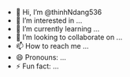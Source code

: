 - 👋 Hi, I’m @thinhNdang536
- 👀 I’m interested in ...
- 🌱 I’m currently learning ...
- 💞️ I’m looking to collaborate on ...
- 📫 How to reach me ...
- 😄 Pronouns: ...
- ⚡ Fun fact: ...

<!---
thinhNdang536/thinhNdang536 is a ✨ special ✨ repository because its `README.md` (this file) appears on your GitHub profile.
You can click the Preview link to take a look at your changes.
--->
